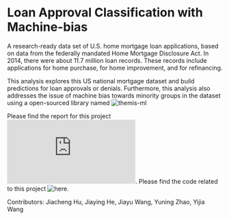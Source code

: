 # Loan Approval Classification with Machine-bias


A research-ready data set of U.S. home mortgage loan applications, based on data from the federally mandated Home Mortgage Disclosure Act. In 2014, there were about 11.7 million loan records. These records include applications for home purchase, for home improvement, and for refinancing.


This analysis explores this US national mortgage dataset and build predictions for loan approvals or denials. Furthermore, this analysis also addresses the issue of machine bias towards minority groups in the dataset using a open-sourced library named ![themis-ml](https://github.com/cosmicBboy/themis-ml)


Please find the report for this project ![here](https://github.com/jacksonh2/Loan-Approval-Classification-w-machine-bias/blob/master/Final%20Report-Loan%20Approval-Classification.pdf).
Please find the code related to this project ![here](https://github.com/jacksonh2/Loan-Approval-Classification-w-machine-bias/blob/master/Loan%20Approval%20Classification-FV.ipynb).



Contributors: Jiacheng Hu, Jiaying He, Jiayu Wang, Yuning Zhao, Yijia Wang


